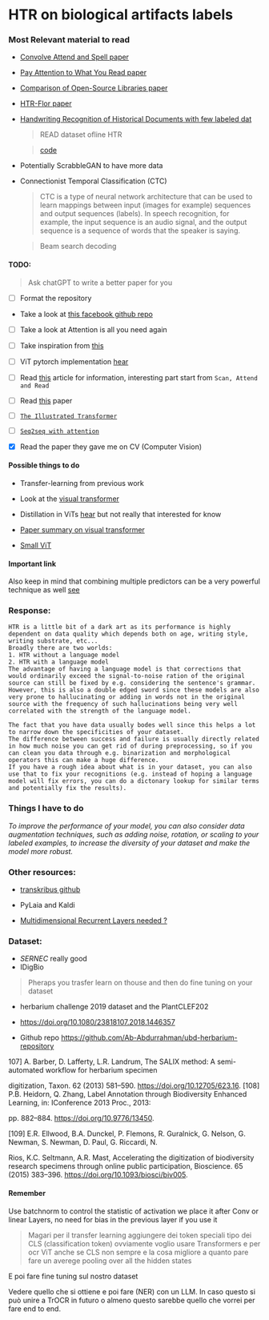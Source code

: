 # HTR on biological artifacts labels

### Most Relevant material to read

<!-- ### [`MUST READ by the teacher`](https://direct.mit.edu/dint/article/4/2/320/109837/The-Specimen-Data-Refinery-A-Canonical-Workflow) -->

- [Convolve Attend and Spell paper](https://priba.github.io/assets/publi/conf/2018_GCPR_LKang.pdf)

- [Pay Attention to What You Read paper](https://arxiv.org/abs/2005.13044)

- [Comparison of Open-Source Libraries paper](https://teklia.com/publications/DAS2022_HUMU.pdf)

- [HTR-Flor paper](https://ieeexplore.ieee.org/document/9266005)

- [Handwriting Recognition of Historical Documents with few labeled dat](https://arxiv.org/pdf/1811.07768v1.pdf)
    > READ dataset ofline HTR

    > [code](https://github.com/0x454447415244/HandwritingRecognitionSystem)

- Potentially ScrabbleGAN to have more data

- Connectionist Temporal Classification (CTC)
    > CTC is a type of neural network architecture that can be used to learn mappings between input (images for example) sequences and output sequences (labels). In speech recognition, for example, the input sequence is an audio signal, and the output sequence is a sequence of words that the speaker is saying.

    > Beam search decoding

#### TODO:
> Ask chatGPT to write a better paper for you

- [ ] Format the repository
- Take a look at [this facebook github repo](https://github.com/facebookresearch/SparseConvNet)
- [ ] Take a look at Attention is all you need again
- [ ] Take inspiration from [this](https://github.com/AlbertoPresta/Thesis)
- [ ] ViT pytorch implementation [hear](https://github.com/lucidrains/vit-pytorch)
- [ ] Read [this](https://nanonets.com/blog/handwritten-character-recognition/) article for information, interesting part start from `Scan, Attend and Read`
- [ ] Read [this](https://paperswithcode.com/task/handwriting-recognition) paper
- [ ] [`The Illustrated Transformer`](https://jalammar.github.io/illustrated-transformer/)

- [ ] [`Seq2seq with attention`](https://jalammar.github.io/visualizing-neural-machine-translation-mechanics-of-seq2seq-models-with-attention/)

- [X] Read the paper they gave me on CV (Computer Vision)

#### Possible things to do

- Transfer-learning from previous work
- Look at the [visual transformer](https://www.youtube.com/watch?v=TrdevFK_am4)
- Distillation in ViTs [hear](https://arxiv.org/abs/2012.12877) but not really that interested for know
- [Paper summary on visual transformer](https://arxiv.org/abs/2012.12556)

- [Small ViT](https://arxiv.org/abs/2106.10270)

#### Important link

Also keep in mind that combining multiple predictors can be a very powerful technique as well [see](https://dl.gi.de/handle/20.500.12116/16993)

### Response:

```
HTR is a little bit of a dark art as its performance is highly dependent on data quality which depends both on age, writing style, writing substrate, etc...
Broadly there are two worlds:
1. HTR without a language model
2. HTR with a language model
The advantage of having a language model is that corrections that would ordinarily exceed the signal-to-noise ration of the original source can still be fixed by e.g. considering the sentence's grammar.
However, this is also a double edged sword since these models are also very prone to hallucinating or adding in words not in the original source with the frequency of such hallucinations being very well correlated with the strength of the language model.

The fact that you have data usually bodes well since this helps a lot to narrow down the specificities of your dataset.
The difference between success and failure is usually directly related in how much noise you can get rid of during preprocessing, so if you can clean you data through e.g. binarization and morphological operators this can make a huge difference.
If you have a rough idea about what is in your dataset, you can also use that to fix your recognitions (e.g. instead of hoping a language model will fix errors, you can do a dictonary lookup for similar terms and potentially fix the results).
```

### Things I have to do

_To improve the performance of your model, you can also consider data augmentation techniques, such as adding noise, rotation, or scaling to your labeled examples, to increase the diversity of your dataset and make the model more robust._

### Other resources:

- [transkribus github](https://github.com/transkribus/)

- PyLaia and Kaldi

- [Multidimensional Recurrent Layers needed ?](https://ieeexplore.ieee.org/document/8269951)

### Dataset:

- *SERNEC* really good
- IDigBio
<!-- - GBIF -->

> Pheraps you trasfer learn on thouse and then do fine tuning on your dataset

- herbarium challenge 2019 dataset and the PlantCLEF202

- https://doi.org/10.1080/23818107.2018.1446357

- Github repo https://github.com/Ab-Abdurrahman/ubd-herbarium-repository

107] A. Barber, D. Lafferty, L.R. Landrum, The SALIX method: A semi-automated workflow for herbarium specimen

digitization, Taxon. 62 (2013) 581–590. https://doi.org/10.12705/623.16.
[108] P.B. Heidorn, Q. Zhang, Label Annotation through Biodiversity Enhanced Learning, in: IConference 2013 Proc., 2013:

pp. 882–884. https://doi.org/10.9776/13450.

[109] E.R. Ellwood, B.A. Dunckel, P. Flemons, R. Guralnick, G. Nelson, G. Newman, S. Newman, D. Paul, G. Riccardi, N.

Rios, K.C. Seltmann, A.R. Mast, Accelerating the digitization of biodiversity research specimens through online
public participation, Bioscience. 65 (2015) 383–396. https://doi.org/10.1093/biosci/biv005.

#### Remember

Use batchnorm to control the statistic of activation we place it after Conv or linear Layers, no need for bias in the previous layer if you use it

> Magari per il transfer learning aggiungere dei token speciali tipo dei CLS (classification token) ovviamente voglio usare Transformers e per ocr ViT anche se CLS non sempre e la cosa migliore a quanto pare fare un averege pooling over all the hidden states

E poi fare fine tuning sul nostro dataset

Vedere quello che si ottiene e poi fare (NER) con un LLM. In caso questo si può unire a TrOCR in futuro o almeno questo sarebbe quello che vorrei per fare end to end.
<!-- A questo punto comunque prenderei un grande dataset e comincerai su quello a fare transfer learning a partire da [TrOCR](https://huggingface.co/docs/transformers/model_doc/trocr) -->
